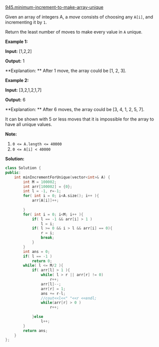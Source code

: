 [945.minimum-increment-to-make-array-unique](https://leetcode.com/problems/minimum-increment-to-make-array-unique/)  

Given an array of integers A, a _move_ consists of choosing any `A[i]`, and incrementing it by `1`.

Return the least number of moves to make every value in `A` unique.

**Example 1:**

  
**Input:** \[1,2,2\]
  
**Output:** 1
  
**Explanation: ** After 1 move, the array could be \[1, 2, 3\].
  

**Example 2:**

  
**Input:** \[3,2,1,2,1,7\]
  
**Output:** 6
  
**Explanation: ** After 6 moves, the array could be \[3, 4, 1, 2, 5, 7\].
  
It can be shown with 5 or less moves that it is impossible for the array to have all unique values.
  

**Note:**

1.  `0 <= A.length <= 40000`
2.  `0 <= A[i] < 40000`  



**Solution:**  

```cpp
class Solution {
public:
    int minIncrementForUnique(vector<int>& A) {
        int M = 100002;
        int arr[100002] = {0};
        int l = -1, r=-1;
        for( int i = 0; i<A.size(); i++ ){
            arr[A[i]]++;
            
        }
        for( int i = 0; i<M; i++ ){
            if( l == -1 && arr[i] > 1 )
                l = i;
            if( l >= 0 && i > l && arr[i] == 0){
                r = i;
                break;
            }
        }
        int ans = 0;
        if( l == -1 )
            return 0;
        while( l <= M/2 ){
            if( arr[l] > 1 ){
                while( l > r || arr[r] != 0)
                    r++;
                arr[l]--;
                arr[r] = 1;
                ans += r-l;
                //cout<<l<<" "<<r <<endl;
                while(arr[r] > 0 )
                    r++;
                
            }else
                l++;
        }
        return ans;
    }
};
```
      
